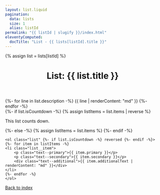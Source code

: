 ```yaml
---
layout: list.liquid
pagination:
  data: lists
  size: 1
  alias: listId
permalink: "{{ listId | slugify }}/index.html"
eleventyComputed:
  docTitle: "List - {{ lists[listId].title }}"
---
```


{% assign list = lists[listId] %}

<header>
    <h1>List: {{ list.title }}</h1> 
</header>

<section class="description">
    {%- for line in list.description -%}
    {{ line | renderContent: "md" }}
    {%- endfor -%}
</section>

<section class="list__container">
    {%- if list.isCountdown -%}
    {% assign listItems = list.items | reverse %}
    <p class="text--italic">This list counts down.</p>
    {%- else -%}
    {% assign listItems = list.items %}
    {%- endif -%}

    <ol class="list" {%- if list.isCountdown -%} reversed {%- endif -%}>
    {%- for item in listItems -%}
    <li class="list__item">
        <p class="text--primary">{{ item.primary }}</p>
        <p class="text--secondary">{{ item.secondary }}</p>
        <div class="text--additional">{{ item.additionalText | renderContent: "md" }}</div>
    </li>
    {%- endfor -%}
    </ol>
</section>

<footer>
    <a href="/lists/">Back to index</a>
</footer>
